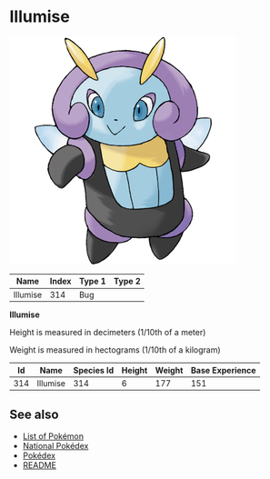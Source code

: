 # Illumise


![Illumise](images/314.png)

| **Name** | **Index** | **Type 1** | **Type 2** |
|----|----|----|----|
| Illumise | 314 | Bug  |  |

**Illumise** 


Height is measured in decimeters (1/10th of a meter)

Weight is measured in hectograms (1/10th of a kilogram)

| **Id** | **Name** | **Species Id** | **Height** | **Weight** | **Base Experience** |
|--------|----------|----------------|------------|------------|---------------------|
| 314 | Illumise | 314 | 6 | 177 | 151 |


## See also

- [List of Pokémon](../pokemon.md)
- [National Pokédex](../national_pokedex.md)
- [Pokédex](../pokedex.md)
- [README](../README.md)
